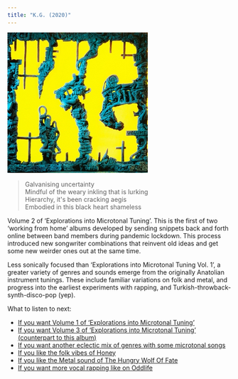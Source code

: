 ```yaml
---
title: "K.G. (2020)"
---
```


![album cover for K.G.](./cover.jpg)

> Galvanising uncertainty  
> Mindful of the weary inkling that is lurking  
> Hierarchy, it's been cracking aegis  
> Embodied in this black heart shameless

Volume 2 of ‘Explorations into Microtonal Tuning’. This is the first of two ‘working from home’ albums developed by sending snippets back and forth online between band members during pandemic lockdown. This process introduced new songwriter combinations that reinvent old ideas and get some new weirder ones out at the same time.

Less sonically focused than ‘Explorations into Microtonal Tuning Vol. 1’, a greater variety of genres and sounds emerge from the originally Anatolian instrument tunings. These include familiar variations on folk and metal, and progress into the earliest experiments with rapping, and Turkish-throwback-synth-disco-pop (yep).

What to listen to next:

*   [If you want Volume 1 of ‘Explorations into Microtonal Tuning’](../flying-microtonal-banana)
*   [If you want Volume 3 of ‘Explorations into Microtonal Tuning’ (counterpart to this album)](../lw)
*   [If you want another eclectic mix of genres with some microtonal songs](../gumboot-soup)
*   [If you like the folk vibes of Honey](../paper-mache-dream-balloon)
*   [If you like the Metal sound of The Hungry Wolf Of Fate](../infest-the-rats-nest)
*   [If you want more vocal rapping like on Oddlife](../omnium-gatherium)
